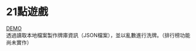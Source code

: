 # 21點遊戲
[DEMO](https://weihsunchang.github.io/blackjack/)<br>
透過讀取本地檔案製作牌庫資訊（JSON檔案），並以亂數進行洗牌。（排行榜功能尚未實作）<br>
